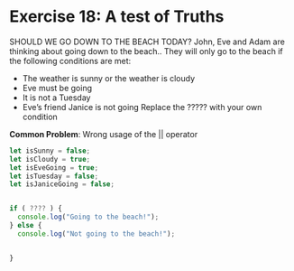 # Exercise 18: A test of Truths
SHOULD WE GO DOWN TO THE BEACH TODAY?
John, Eve and Adam are thinking about going down to the beach..
They will only go to the beach if the following conditions are met:
- The weather is sunny or the weather is cloudy
- Eve must be going
- It is not a Tuesday
- Eve’s friend Janice is not going
Replace the ????? with your own condition

**Common Problem**: Wrong usage of the || operator

```javascript
let isSunny = false;
let isCloudy = true;
let isEveGoing = true;
let isTuesday = false;
let isJaniceGoing = false;


if ( ???? ) {
  console.log("Going to the beach!");
} else {
  console.log("Not going to the beach!");


}
```